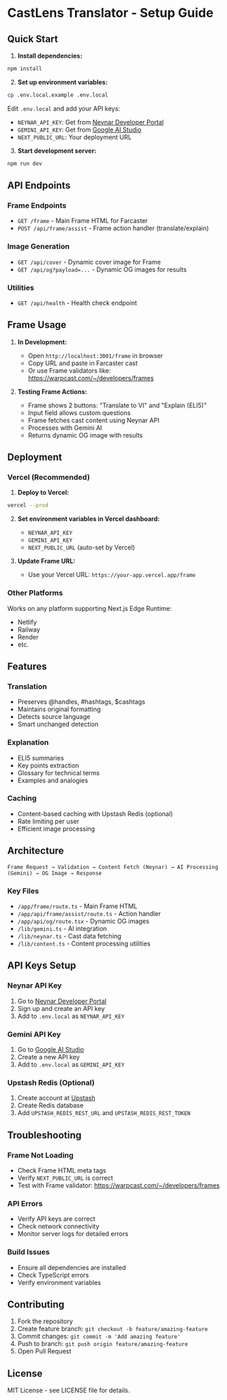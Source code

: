 # CastLens Translator - Setup Guide

## Quick Start

1. **Install dependencies:**

```bash
npm install
```

2. **Set up environment variables:**

```bash
cp .env.local.example .env.local
```

Edit `.env.local` and add your API keys:

- `NEYNAR_API_KEY`: Get from [Neynar Developer Portal](https://neynar.com)
- `GEMINI_API_KEY`: Get from [Google AI Studio](https://aistudio.google.com)
- `NEXT_PUBLIC_URL`: Your deployment URL

3. **Start development server:**

```bash
npm run dev
```

## API Endpoints

### Frame Endpoints

- `GET /frame` - Main Frame HTML for Farcaster
- `POST /api/frame/assist` - Frame action handler (translate/explain)

### Image Generation

- `GET /api/cover` - Dynamic cover image for Frame
- `GET /api/og?payload=...` - Dynamic OG images for results

### Utilities

- `GET /api/health` - Health check endpoint

## Frame Usage

1. **In Development:**
   - Open `http://localhost:3001/frame` in browser
   - Copy URL and paste in Farcaster cast
   - Or use Frame validators like: <https://warpcast.com/~/developers/frames>

2. **Testing Frame Actions:**
   - Frame shows 2 buttons: "Translate to VI" and "Explain (ELI5)"
   - Input field allows custom questions
   - Frame fetches cast content using Neynar API
   - Processes with Gemini AI
   - Returns dynamic OG image with results

## Deployment

### Vercel (Recommended)

1. **Deploy to Vercel:**

```bash
vercel --prod
```

2. **Set environment variables in Vercel dashboard:**
   - `NEYNAR_API_KEY`
   - `GEMINI_API_KEY`
   - `NEXT_PUBLIC_URL` (auto-set by Vercel)

3. **Update Frame URL:**
   - Use your Vercel URL: `https://your-app.vercel.app/frame`

### Other Platforms

Works on any platform supporting Next.js Edge Runtime:

- Netlify
- Railway
- Render
- etc.

## Features

### Translation

- Preserves @handles, #hashtags, $cashtags
- Maintains original formatting
- Detects source language
- Smart unchanged detection

### Explanation

- ELI5 summaries
- Key points extraction
- Glossary for technical terms
- Examples and analogies

### Caching

- Content-based caching with Upstash Redis (optional)
- Rate limiting per user
- Efficient image processing

## Architecture

```
Frame Request → Validation → Content Fetch (Neynar) → AI Processing (Gemini) → OG Image → Response
```

### Key Files

- `/app/frame/route.ts` - Main Frame HTML
- `/app/api/frame/assist/route.ts` - Action handler
- `/app/api/og/route.tsx` - Dynamic OG images
- `/lib/gemini.ts` - AI integration
- `/lib/neynar.ts` - Cast data fetching
- `/lib/content.ts` - Content processing utilities

## API Keys Setup

### Neynar API Key

1. Go to [Neynar Developer Portal](https://neynar.com)
2. Sign up and create an API key
3. Add to `.env.local` as `NEYNAR_API_KEY`

### Gemini API Key  

1. Go to [Google AI Studio](https://aistudio.google.com)
2. Create a new API key
3. Add to `.env.local` as `GEMINI_API_KEY`

### Upstash Redis (Optional)

1. Create account at [Upstash](https://upstash.com)
2. Create Redis database
3. Add `UPSTASH_REDIS_REST_URL` and `UPSTASH_REDIS_REST_TOKEN`

## Troubleshooting

### Frame Not Loading

- Check Frame HTML meta tags
- Verify `NEXT_PUBLIC_URL` is correct
- Test with Frame validator: <https://warpcast.com/~/developers/frames>

### API Errors

- Verify API keys are correct
- Check network connectivity
- Monitor server logs for detailed errors

### Build Issues

- Ensure all dependencies are installed
- Check TypeScript errors
- Verify environment variables

## Contributing

1. Fork the repository
2. Create feature branch: `git checkout -b feature/amazing-feature`
3. Commit changes: `git commit -m 'Add amazing feature'`
4. Push to branch: `git push origin feature/amazing-feature`
5. Open Pull Request

## License

MIT License - see LICENSE file for details.
